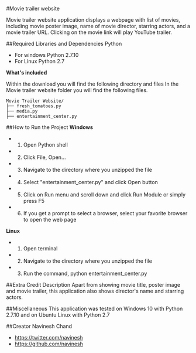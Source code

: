 #Movie trailer website

Movie trailer website application displays a webpage with list of movies, including movie poster image, name of movie director, starring actors, and a movie trailer URL. Clicking on the movie link will play YouTube trailer.

##Required Libraries and Dependencies
Python

* For windows Python 2.7.10
* For Linux Python 2.7

**What's included**

Within the download you will find the following directory and files
In the Movie trailer website folder you will find the following files.

```
Movie Trailer Website/
├── fresh_tomatoes.py
├── media.py
├── entertainment_center.py
```

##How to Run the Project
**Windows**
* 1. Open Python shell
* 2. Click File, Open...
* 3. Navigate to the directory where you unzipped the file
* 4. Select "entertainment_center.py" and click Open button
* 5. Click on Run menu and scroll down and click Run Module or simply press F5
* 6. If you get a prompt to select a browser, select your favorite browser to open the web page

**Linux**
* 1. Open terminal
* 2. Navigate to the directory where you unzipped the file
* 3. Run the command, python entertainment_center.py

##Extra Credit Description
Apart from showing movie title, poster image and movie trailer, this application also shows director's name and starring actors.

##Miscellaneous
This application was tested on Windows 10 with Python 2.7.10 and on Ubuntu Linux with Python 2.7

##Creator
Navinesh Chand
* https://twitter.com/navinesh
* https://github.com/navinesh
